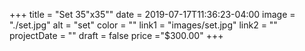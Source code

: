 +++
title = "Set 35\"x35\""
date = 2019-07-17T11:36:23-04:00
image = "./set.jpg"
alt = "set"
color = ""
link1 = "images/set.jpg"
link2 = ""
projectDate = ""
draft = false
price ="$300.00"
+++
